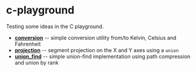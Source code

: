 # c-playground
Testing some ideas in the C playground.

* **[conversion](https://github.com/alexandra-zaharia/c-playground/tree/master/conversion)** -- simple conversion utility from/to Kelvin, Celsius and Fahrenheit
* **[projection](https://github.com/alexandra-zaharia/c-playground/tree/master/projection)** -- segment projection on the X and Y axes using a `union`
* **[union\_find](https://github.com/alexandra-zaharia/c-playground/tree/master/union_find)** -- simple union-find implementation using path compression and union by rank
